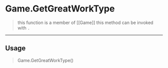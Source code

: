 # Game.GetGreatWorkType
> this function is a member of [[Game]]
> this method can be invoked with `.`
-----
## Usage
> Game.GetGreatWorkType()
